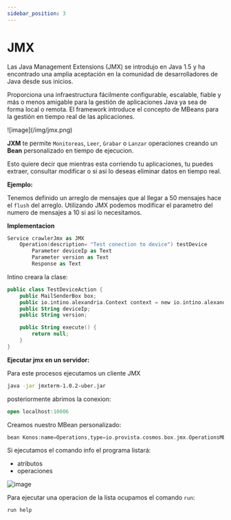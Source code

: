 ```yaml
---
sidebar_position: 3
---
```

# JMX

Las Java Management Extensions (JMX) se introdujo en Java 1.5 y ha encontrado una amplia aceptación en la comunidad de desarrolladores de Java desde sus inicios.

Proporciona una infraestructura fácilmente configurable, escalable, fiable y más o menos amigable para la gestión de aplicaciones Java ya sea de forma local o remota. El framework introduce el concepto de MBeans para la gestión en tiempo real de las aplicaciones.
<div style={{textAlign: 'center'}}>
![image](/img/jmx.png)
</div>

**JXM** te permite `Monitoreas`, `Leer`, `Grabar` o `Lanzar` operaciones creando un **Bean** personalizado en tiempo de ejecucion.

Esto quiere decir que mientras esta corriendo tu aplicaciones, tu puedes extraer, consultar modificar o si asi lo deseas eliminar datos en tiempo real.

**Ejemplo:**

Tenemos definido un arreglo de mensajes que al llegar a 50 mensajes hace el `flush` del arreglo.
Utilizando JMX podemos modificar el parametro del numero de mensajes a 10 si asi lo necesitamos.

**Implementacion**

```Kotlin title="JMX.konos"
Service crawlerJmx as JMX
    Operation(description= "Test conection to device") testDevice
        Parameter deviceIp as Text
        Parameter version as Text
        Response as Text
```

Intino creara la clase:

```Kotlin title="TestDeviceAction.java"
public class TestDeviceAction {
	public MailSenderBox box;
	public io.intino.alexandria.Context context = new io.intino.alexandria.Context();
	public String deviceIp;
	public String version;

	public String execute() {
		return null;
	}
}
```
**Ejecutar jmx en un servidor:**

Para este procesos ejecutamos un cliente JMX

```bash
java -jar jmxterm-1.0.2-uber.jar
```
posteriormente abrimos la conexion:

```kotlin
open localhost:10006 
```
Creamos nuestro MBean personalizado:

```kotlin
bean Konos:name=Operations,type=io.provista.cosmos.box.jmx.OperationsMBean
```

Si ejecutamos el comando info el programa listará:
- atributos
- operaciones

![image](/img/jmx-1.png)

Para ejecutar una operacion de la lista ocupamos el comando `run`:

```
run help
```